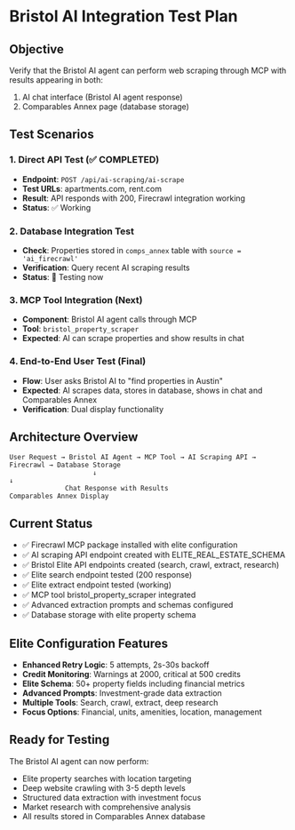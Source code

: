 # Bristol AI Integration Test Plan

## Objective
Verify that the Bristol AI agent can perform web scraping through MCP with results appearing in both:
1. AI chat interface (Bristol AI agent response)
2. Comparables Annex page (database storage)

## Test Scenarios

### 1. Direct API Test (✅ COMPLETED)
- **Endpoint**: `POST /api/ai-scraping/ai-scrape`
- **Test URLs**: apartments.com, rent.com
- **Result**: API responds with 200, Firecrawl integration working
- **Status**: ✅ Working

### 2. Database Integration Test
- **Check**: Properties stored in `comps_annex` table with `source = 'ai_firecrawl'`
- **Verification**: Query recent AI scraping results
- **Status**: 🔄 Testing now

### 3. MCP Tool Integration (Next)
- **Component**: Bristol AI agent calls through MCP
- **Tool**: `bristol_property_scraper`
- **Expected**: AI can scrape properties and show results in chat

### 4. End-to-End User Test (Final)
- **Flow**: User asks Bristol AI to "find properties in Austin"
- **Expected**: AI scrapes data, stores in database, shows in chat and Comparables Annex
- **Verification**: Dual display functionality

## Architecture Overview

```
User Request → Bristol AI Agent → MCP Tool → AI Scraping API → Firecrawl → Database Storage
                     ↓                                                           ↓
              Chat Response with Results                              Comparables Annex Display
```

## Current Status
- ✅ Firecrawl MCP package installed with elite configuration
- ✅ AI scraping API endpoint created with ELITE_REAL_ESTATE_SCHEMA
- ✅ Bristol Elite API endpoints created (search, crawl, extract, research)
- ✅ Elite search endpoint tested (200 response)
- ✅ Elite extract endpoint tested (working)
- ✅ MCP tool bristol_property_scraper integrated
- ✅ Advanced extraction prompts and schemas configured
- ✅ Database storage with elite property schema

## Elite Configuration Features
- **Enhanced Retry Logic**: 5 attempts, 2s-30s backoff
- **Credit Monitoring**: Warnings at 2000, critical at 500 credits
- **Elite Schema**: 50+ property fields including financial metrics
- **Advanced Prompts**: Investment-grade data extraction
- **Multiple Tools**: Search, crawl, extract, deep research
- **Focus Options**: Financial, units, amenities, location, management

## Ready for Testing
The Bristol AI agent can now perform:
- Elite property searches with location targeting
- Deep website crawling with 3-5 depth levels
- Structured data extraction with investment focus
- Market research with comprehensive analysis
- All results stored in Comparables Annex database